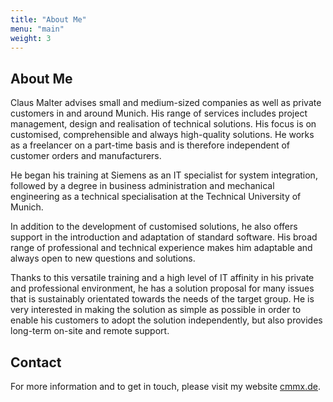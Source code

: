 ```yaml
---
title: "About Me"
menu: "main"
weight: 3
---
```


## About Me

Claus Malter advises small and medium-sized companies as well as private customers in and around Munich. His range of services includes project management, design and realisation of technical solutions. His focus is on customised, comprehensible and always high-quality solutions. He works as a freelancer on a part-time basis and is therefore independent of customer orders and manufacturers.

He began his training at Siemens as an IT specialist for system integration, followed by a degree in business administration and mechanical engineering as a technical specialisation at the Technical University of Munich.

In addition to the development of customised solutions, he also offers support in the introduction and adaptation of standard software. His broad range of professional and technical experience makes him adaptable and always open to new questions and solutions.

Thanks to this versatile training and a high level of IT affinity in his private and professional environment, he has a solution proposal for many issues that is sustainably orientated towards the needs of the target group. He is very interested in making the solution as simple as possible in order to enable his customers to adopt the solution independently, but also provides long-term on-site and remote support.

## Contact

For more information and to get in touch, please visit my website [cmmx.de](https://cmmx.de).
